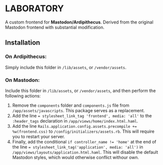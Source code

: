 #  LABORATORY  #

A custom frontend for **Mastodon/Ardipithecus**.
Derived from the original Mastodon frontend with substantial modification.

##  Installation  ##

###  On Ardipithecus:  ###

Simply include this folder in `/lib/assets`, or `/vendor/assets`.

###  On Mastodon:  ###

Include this folder in `/lib/assets`, or `/vendor/assets`, and then perform the following actions:

1. Remove the `components` folder and `components.js` file from `/app/assets/javascripts`. This package serves as a replacement.
2. Add the line `= stylesheet_link_tag 'frontend', media: 'all'` to the `:header_tags` declaration in `/app/views/home/index.html.haml`.
3. Add the line `Rails.application.config.assets.precompile += %w(frontend.css)` to `/config/initializers/assets.rb`. This will require you to restart your server.
4. Finally, add the conditional `if controller_name != 'home'` at the end of the line `= stylesheet_link_tag('application', media: 'all')` in `/app/views/layouts/application.html.haml`. This will disable the default Mastodon styles, which would otherwise conflict withour own.
